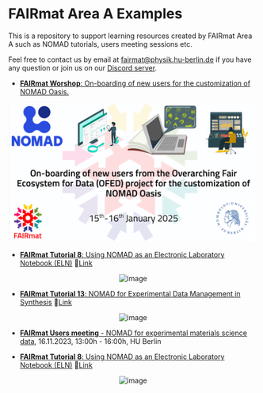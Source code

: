 # FAIRmat Area A Examples

This is a repository to support learning resources created by FAIRmat Area A such as NOMAD tutorials, users meeting sessions etc.

Feel free to contact us by email at <fairmat@physik.hu-berlin.de> if you have any question or join us on our [Discord server](https://discord.gg/Gyzx3ukUw8).


* [**FAIRmat Worshop**: On-boarding of new users for the customization of NOMAD Oasis.](https://github.com/FAIRmat-NFDI/AreaA-Examples/tree/main/workshop_01-25)

<p align="center">
<img width="500" alt="image" src="https://github.com/FAIRmat-NFDI/AreaA-Examples/blob/main/workshop_01-25/cover.png"> 
</p>

* [**FAIRmat Tutorial 8**: Using NOMAD as an Electronic Laboratory Notebook (ELN)](https://github.com/FAIRmat-NFDI/AreaA-Examples/tree/main/tutorial8) 🔗[Link](https://www.fairmat-nfdi.eu/events/fairmat-tutorial-8/tutorial-8-home)

<p align="center">
<img width="500" alt="image" src="https://user-images.githubusercontent.com/64071335/224782923-3259a8f1-bdd2-4084-87dd-3f29a46b66e7.png"> 
</p>


* [**FAIRmat Tutorial 13**: NOMAD for Experimental Data Management in Synthesis](https://github.com/FAIRmat-NFDI/AreaA-Examples/tree/main/tutorial13) 🔗[Link](https://events.fairmat-nfdi.eu/event/18/)

<p align="center">
<img width="500" alt="image" src="https://www.fairmat-nfdi.eu/uploads/Tutorial13_Event.png"> 
</p>


* [**FAIRmat Users meeting** - NOMAD for experimental materials science data](https://github.com/FAIRmat-NFDI/AreaA-Examples/tree/main/users_meeting_11-23), 16.11.2023, 13:00h - 16:00h, HU Berlin



* [**FAIRmat Tutorial 8**: Using NOMAD as an Electronic Laboratory Notebook (ELN)](https://github.com/FAIRmat-NFDI/AreaA-Examples/tree/main/tutorial8) 🔗[Link](https://www.fairmat-nfdi.eu/events/fairmat-tutorial-8/tutorial-8-home)

<p align="center">
<img width="500" alt="image" src="https://user-images.githubusercontent.com/64071335/224782923-3259a8f1-bdd2-4084-87dd-3f29a46b66e7.png"> 
</p>

